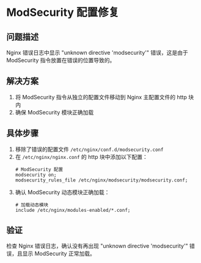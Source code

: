 # ModSecurity 配置修复

## 问题描述
Nginx 错误日志中显示 "unknown directive 'modsecurity'" 错误，这是由于 ModSecurity 指令放置在错误的位置导致的。

## 解决方案
1. 将 ModSecurity 指令从独立的配置文件移动到 Nginx 主配置文件的 http 块内
2. 确保 ModSecurity 模块正确加载

## 具体步骤
1. 移除了错误的配置文件 `/etc/nginx/conf.d/modsecurity.conf`
2. 在 `/etc/nginx/nginx.conf` 的 http 块中添加以下配置：
   ```
   # ModSecurity 配置
   modsecurity on;
   modsecurity_rules_file /etc/nginx/modsecurity/modsecurity.conf;
   ```
3. 确认 ModSecurity 动态模块正确加载：
   ```
   # 加载动态模块
   include /etc/nginx/modules-enabled/*.conf;
   ```

## 验证
检查 Nginx 错误日志，确认没有再出现 "unknown directive 'modsecurity'" 错误，且显示 ModSecurity 正常加载。 